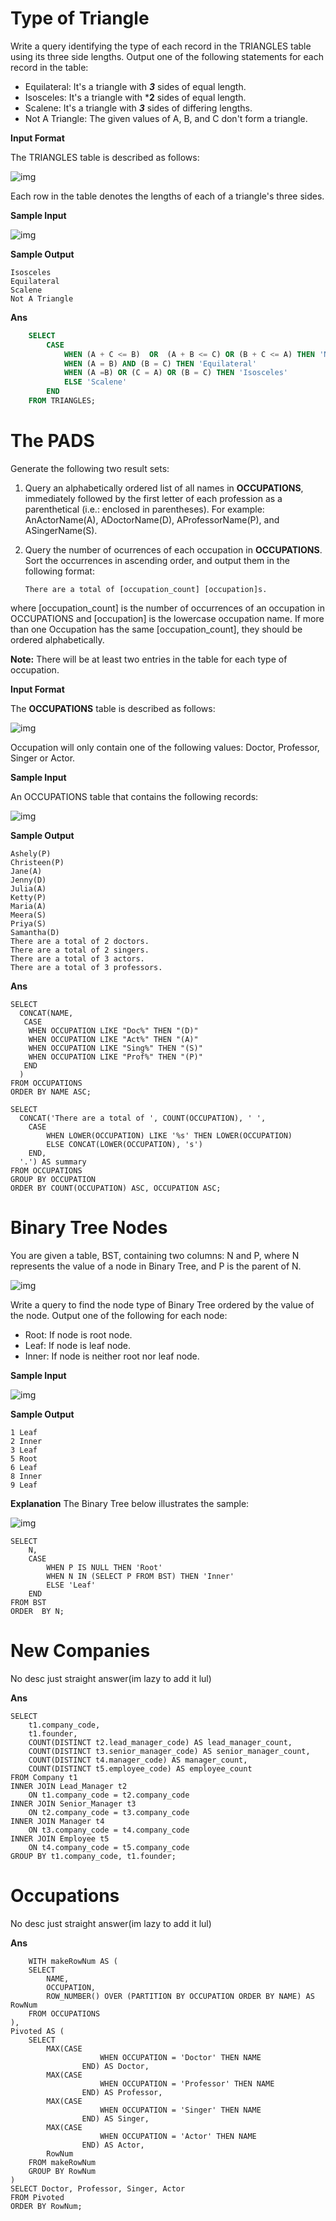 # Type of Triangle
  
Write a query identifying the type of each record in the TRIANGLES table using its three side lengths. Output one of the following statements for each record in the table:

- Equilateral: It's a triangle with ***3*** sides of equal length.
- Isosceles: It's a triangle with ***2** sides of equal length.
- Scalene: It's a triangle with ***3*** sides of differing lengths.
- Not A Triangle: The given values of A, B, and C don't form a triangle.

**Input Format**

The TRIANGLES table is described as follows:

![img](https://s3.amazonaws.com/hr-challenge-images/12887/1443815629-ac2a843fb7-1.png)

Each row in the table denotes the lengths of each of a triangle's three sides.

**Sample Input**

![img](https://s3.amazonaws.com/hr-challenge-images/12887/1443815827-cbfc1ca12b-2.png)

**Sample Output**

    Isosceles
    Equilateral
    Scalene
    Not A Triangle
    
**Ans**
```sql
	SELECT 
 		CASE 
        	WHEN (A + C <= B)  OR  (A + B <= C) OR (B + C <= A) THEN 'Not A Triangle'
        	WHEN (A = B) AND (B = C) THEN 'Equilateral'
        	WHEN (A =B) OR (C = A) OR (B = C) THEN 'Isosceles'
        	ELSE 'Scalene'
		END 
	FROM TRIANGLES;
```

# The PADS
  
Generate the following two result sets:

1. Query an alphabetically ordered list of all names in **OCCUPATIONS**, immediately followed by the first letter of each profession as a parenthetical (i.e.: enclosed in parentheses). For example: AnActorName(A), ADoctorName(D), AProfessorName(P), and ASingerName(S).
   
2. Query the number of ocurrences of each occupation in **OCCUPATIONS**. Sort the occurrences in ascending order, and output them in the following format:

       There are a total of [occupation_count] [occupation]s.
where [occupation_count] is the number of occurrences of an occupation in OCCUPATIONS and [occupation] is the lowercase occupation name. If more than one Occupation has the same [occupation_count], they should be ordered alphabetically.

**Note:** There will be at least two entries in the table for each type of occupation.

**Input Format**

The  **OCCUPATIONS** table is described as follows:

![img](https://s3.amazonaws.com/hr-challenge-images/12889/1443816414-2a465532e7-1.png)

Occupation will only contain one of the following values: Doctor, Professor, Singer or Actor.

**Sample Input**

An OCCUPATIONS table that contains the following records:

![img](https://s3.amazonaws.com/hr-challenge-images/12889/1443816608-0b4d01d157-2.png)

**Sample Output**

    Ashely(P)
    Christeen(P)
    Jane(A)
    Jenny(D)
    Julia(A)
    Ketty(P)
    Maria(A)
    Meera(S)
    Priya(S)
    Samantha(D)
    There are a total of 2 doctors.
    There are a total of 2 singers.
    There are a total of 3 actors.
    There are a total of 3 professors.
    
**Ans**

    SELECT
      CONCAT(NAME,
       CASE
        WHEN OCCUPATION LIKE "Doc%" THEN "(D)"
        WHEN OCCUPATION LIKE "Act%" THEN "(A)"
        WHEN OCCUPATION LIKE "Sing%" THEN "(S)"
        WHEN OCCUPATION LIKE "Prof%" THEN "(P)"
       END
      )
    FROM OCCUPATIONS
    ORDER BY NAME ASC;

    SELECT 
      CONCAT('There are a total of ', COUNT(OCCUPATION), ' ', 
        CASE 
            WHEN LOWER(OCCUPATION) LIKE '%s' THEN LOWER(OCCUPATION)
            ELSE CONCAT(LOWER(OCCUPATION), 's')
        END, 
      '.') AS summary
    FROM OCCUPATIONS 
    GROUP BY OCCUPATION
    ORDER BY COUNT(OCCUPATION) ASC, OCCUPATION ASC;
    
# Binary Tree Nodes
  
You are given a table, BST, containing two columns: N and P, where N represents the value of a node in Binary Tree, and P is the parent of N.

![img](https://s3.amazonaws.com/hr-challenge-images/12888/1443818507-5095ab9853-1.png)

Write a query to find the node type of Binary Tree ordered by the value of the node. Output one of the following for each node:

- Root: If node is root node.
- Leaf: If node is leaf node.
- Inner: If node is neither root nor leaf node.
  
**Sample Input**

![img](https://s3.amazonaws.com/hr-challenge-images/12888/1443818467-30644673f6-2.png)

**Sample Output**

	1 Leaf
	2 Inner
	3 Leaf
	5 Root
	6 Leaf
	8 Inner
	9 Leaf
    
**Explanation**
The Binary Tree below illustrates the sample:

![img](https://s3.amazonaws.com/hr-challenge-images/12888/1443773633-f9e6fd314e-simply_sql_bst.png)

	SELECT
	    N,
	    CASE
	        WHEN P IS NULL THEN 'Root'
	        WHEN N IN (SELECT P FROM BST) THEN 'Inner'
	        ELSE 'Leaf'
	    END
	FROM BST
	ORDER  BY N;

# New Companies
No desc just straight answer(im lazy to add it lul)

**Ans**

	SELECT 
	    t1.company_code,
	    t1.founder,
	    COUNT(DISTINCT t2.lead_manager_code) AS lead_manager_count,
	    COUNT(DISTINCT t3.senior_manager_code) AS senior_manager_count,
	    COUNT(DISTINCT t4.manager_code) AS manager_count,
	    COUNT(DISTINCT t5.employee_code) AS employee_count
	FROM Company t1
	INNER JOIN Lead_Manager t2 
	    ON t1.company_code = t2.company_code 
	INNER JOIN Senior_Manager t3 
	    ON t2.company_code = t3.company_code 
	INNER JOIN Manager t4 
	    ON t3.company_code = t4.company_code 
	INNER JOIN Employee t5 
	    ON t4.company_code = t5.company_code
	GROUP BY t1.company_code, t1.founder;
 
# Occupations
No desc just straight answer(im lazy to add it lul)

**Ans**

		WITH makeRowNum AS (
	    SELECT
	        NAME,
	        OCCUPATION,
	        ROW_NUMBER() OVER (PARTITION BY OCCUPATION ORDER BY NAME) AS RowNum
	    FROM OCCUPATIONS
	),
	Pivoted AS (
	    SELECT
	        MAX(CASE 
	                    WHEN OCCUPATION = 'Doctor' THEN NAME 
	                END) AS Doctor,
	        MAX(CASE
	                    WHEN OCCUPATION = 'Professor' THEN NAME 
	                END) AS Professor,
	        MAX(CASE 
	                    WHEN OCCUPATION = 'Singer' THEN NAME 
	                END) AS Singer,
	        MAX(CASE 
	                    WHEN OCCUPATION = 'Actor' THEN NAME 
	                END) AS Actor,
	        RowNum
	    FROM makeRowNum
	    GROUP BY RowNum
	)
	SELECT Doctor, Professor, Singer, Actor
	FROM Pivoted
	ORDER BY RowNum;


